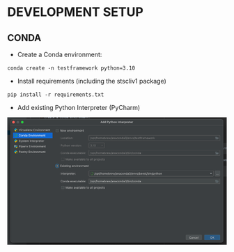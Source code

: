 # DEVELOPMENT SETUP

## CONDA

- Create a Conda environment:
```commandline
conda create -n testframework python=3.10
```

- Install requirements (including the stscliv1 package)
```commandline
pip install -r requirements.txt
```

- Add existing Python Interpreter (PyCharm)

![img.png](img.png)
